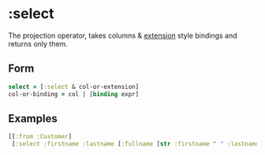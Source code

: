 # :select

The projection operator, takes columns & [extension](extend.md) style bindings and returns only them.

## Form 

```clojure 
select = [:select & col-or-extension]
col-or-binding = col | [binding expr]
```

## Examples

```clojure 
[[:from :Customer]
 [:select :firstname :lastname [:fullname [str :firstname " " :lastname]]]]
 ```